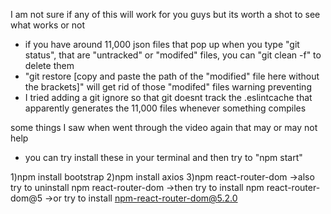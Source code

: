 I am not sure if any of this will work for you guys but its worth a shot to see what works or not

- if you have around 11,000 json files that pop up when you type "git status", that are "untracked" or "modifed" files, you can "git clean -f" to delete them
- "git restore [copy and paste the path of the "modified" file here without the brackets]" will get rid of those "modifed" files warning preventing
- I tried adding a git ignore so that git doesnt track the .eslintcache that apparently generates the 11,000 files whenever something compiles

some things I saw when went through the video again that may or may not help
- you can try install these in your terminal and then try to "npm start"

1)npm install bootstrap
2)npm install axios
3)npm react-router-dom
    ->also try to uninstall npm react-router-dom
    ->then try to install npm react-router-dom@5
    ->or try to install npm-react-router-dom@5.2.0